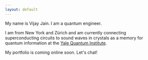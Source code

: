 ```yaml
---
layout: default
---
```


<link rel="stylesheet" href="https://cdnjs.cloudflare.com/ajax/libs/font-awesome/4.7.0/css/font-awesome.min.css">

<!-- ## Welcome! -->

<!-- <img class="profile-picture" src="sherlock.jpg"> -->

<div class="body">My name is Vijay Jain. I am a 
	<span id="changer">quantum engineer.</span></div>

I am from New York and Zürich and am currently connecting superconducting circuits to sound waves in crystals as a memory for quantum information at the <a href="https://quantuminstitute.yale.edu">Yale Quantum Institute</a>. 

My portfolio is coming online soon. Let's chat!


<script>    var words = ["quantum engineer.", "laser scientist.", "collaborator.", "public speaker.", "German speaker.", "Pahari painting enthusiast.", "rower.", "cyclist."];
    var i = 0;
    var text = "quantum engineer.";
    function _getChangedText() {
      i = (i + 1) % words.length;
      return text.replace(/quantum engineer./, words[i]);
    }
    function _changeText() {
      var txt = _getChangedText();
        var d = document.getElementById("changer")
        d.className = "fadeOut";
        setTimeout(function(){
         d.className = "";
        document.getElementById("changer").innerHTML = txt;
    }, 1000);
    }
    setInterval("_changeText()", 1800);</script>

<a href="https://scholar.google.com/citations?user=XjmA_Q4AAAAJ&hl=en&oi=ao" target="_blank"><i class="fa fa-google"></i></a>&nbsp;&nbsp;
<a href="https://www.linkedin.com/in/vjain89" target="_blank"><i class="fa fa-linkedin"></i></a>&nbsp;&nbsp;
<a href="https://twitter.com/89Vjain" target="_blank"><i class="fa fa-twitter"></i></a>&nbsp;&nbsp;